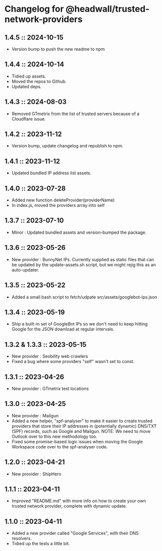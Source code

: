 # Changelog for @headwall/trusted-network-providers

## 1.4.5 :: 2024-10-15

* Version bump to push the new readme to npm

## 1.4.4 :: 2024-10-14

* Tidied up assets.
* Moved the repos to Github. 
* Updated deps.

## 1.4.3 :: 2024-08-03

* Removed GTmetrix from the list of trusted servers because of a Cloudflare issue.

## 1.4.2 :: 2023-11-12

* Version bump, update changelog and republish to npm.

## 1.4.1 :: 2023-11-12

* Updated bundled IP address list assets.

## 1.4.0 :: 2023-07-28

* Added new function deleteProvider(providerName)
* In index.js, moved the providers array into self

## 1.3.7 :: 2023-07-10

* Minor : Updated bundled assets and version-bumped the package.

## 1.3.6 :: 2023-05-26

* New provider : BunnyNet IPs. Currently supplied as static files that can be updated by the update-assets.sh script, but we might rejig this as an auto-updater.

## 1.3.5 :: 2023-05-22

* Added a small bash script to fetch/udpate src/assets/googlebot-ips.json

## 1.3.4 :: 2023-05-19

* Ship a built-in set of GoogleBot IPs so we don't need to keep hitting Google for the JSON download at regular intervals.

## 1.3.2 & 1.3.3 :: 2023-05-15

* New provider : Seobility web crawlers
* Fixed a bug where some providers "self" wasn't set to const.

## 1.3.1 :: 2023-04-26

* New provider : GTmetrix test locations

## 1.3.0 :: 2023-04-25

* New provider : Mailgun
* Added a new helper, "spf-analyser" to make it easier to create trusted providers that store their IP addresses in (potentially dynamic) DNS/TXT (SPF) records, such as Google and Mailgun. NOTE: We need to move Outlook over to this new methodology too.
* Fixed some promise-based logic issues when moving the Google Workspace code over to the spf-analyser code.

## 1.2.0 :: 2023-04-21

* New provider : ShipHero

## 1.1.1 :: 2023-04-11

* Improved "README.md" with more info on how to create your own trusted network provider, complete with dynamic update.

## 1.1.0 :: 2023-04-11

* Added a new provider called "Google Services", with their DNS resolvers.
* Tidied up the tests a little bit.
